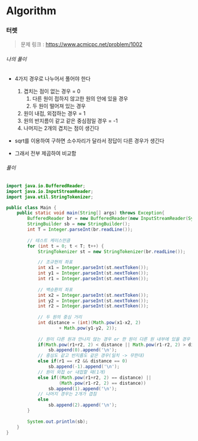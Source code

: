 # Algorithm

### 터렛

> 문제 링크 : https://www.acmicpc.net/problem/1002



###### 나의 풀이

* 4가지 경우로 나누어서 풀어야 한다
  1. 겹치는 점이 없는 경우 = 0
     1. 다른 원이 접하지 않고한 원의 안에 있을 경우
     2. 두 원이 떨어져 있는 경우
  2. 원이 내접, 외접하는 경우 = 1
  3. 원의 반지름이 같고 같은 중심점일 경우 = -1
  4. 나머지는 2개의 겹치는 점이 생긴다



* sqrt를 이용하여 구하면 소수자리가 달라서 정답이 다른 경우가 생긴다
* 그래서 전부 제곱하여 비교함



###### 풀이

~~~java
import java.io.BufferedReader;
import java.io.InputStreamReader;
import java.util.StringTokenizer;

public class Main {
	public static void main(String[] args) throws Exception{
		BufferedReader br = new BufferedReader(new InputStreamReader(System.in));
		StringBuilder sb = new StringBuilder();
		int T = Integer.parseInt(br.readLine());
		
		// 테스트 케이스만큼
		for (int t = 0; t < T; t++) {
			StringTokenizer st = new StringTokenizer(br.readLine());

			// 조규현의 좌표
			int x1 = Integer.parseInt(st.nextToken());
			int y1 = Integer.parseInt(st.nextToken());
			int r1 = Integer.parseInt(st.nextToken());
			
			// 백승환의 좌표
			int x2 = Integer.parseInt(st.nextToken());
			int y2 = Integer.parseInt(st.nextToken());
			int r2 = Integer.parseInt(st.nextToken());
			
			// 두 원의 중심 거리
			int distance = (int)(Math.pow(x1-x2, 2) 
					+ Math.pow(y1-y2, 2));
			
			// 원이 다른 원과 만나지 않는 경우 or 한 원이 다른 원 내부에 있을 경우
			if(Math.pow(r1+r2, 2) < distance || Math.pow(r1-r2, 2) > distance)
				sb.append(0).append('\n');
			// 중심도 같고 반지름도 같은 경우(일치 -> 무한대)
			else if(r1 == r2 && distance == 0)
				sb.append(-1).append('\n');
			// 원이 외접 or 내접할 때(1개)
			else if((Math.pow(r1+r2, 2) == distance) ||
					(Math.pow(r1-r2, 2) == distance))
				sb.append(1).append('\n');
			// 나머지 경우는 2개가 겹침
			else
				sb.append(2).append('\n');
		}
		
		System.out.println(sb);
	}
}
~~~